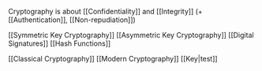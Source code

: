 Cryptography is about [[Confidentiality]] and [[Integrity]] (+ [[Authentication]], [[Non-repudiation]])

[[Symmetric Key Cryptography]]
[[Asymmetric Key Cryptography]]
[[Digital Signatures]]
[[Hash Functions]]

[[Classical Cryptography]]
[[Modern Cryptography]]
[[Key|test]]

